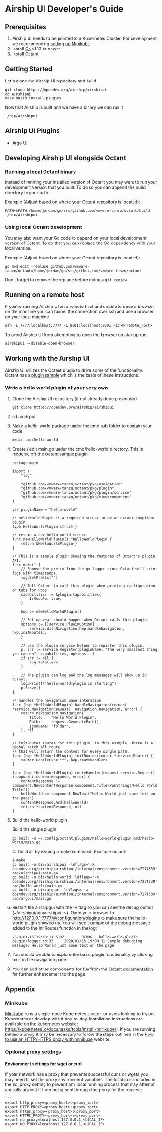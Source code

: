 # Airship UI Developer's Guide

## Prerequisites

1. Airship UI needs to be pointed to a Kubernetes Cluster. For development we recommending [setting up Minikube](https://kubernetes.io/docs/tasks/tools/install-minikube/)
2. Install [Go](https://golang.org/dl/) v1.13 or newer
3. Install [Octant](https://github.com/vmware-tanzu/octant)

## Getting Started

Let's clone the Airship UI repository and build

    git clone https://opendev.org/airship/airshipui
    cd airshipui
    make build install-plugins

Now that Airship is built and we have a binary we can run it

    ./bin/airshipui

## Airship UI Plugins

- [Argo UI](./cmd/argoui/README.md)

## Developing Airship UI alongside Octant

### Running a local Octant binary

Instead of running your installed version of Octant you may want to run your development version that you built.
To do so you can append the build directory to your path.

Example (Adjust based on where your Octant repository is located):

    PATH=$PATH:/home/jordan/go/src/github.com/vmware-tanzu/octant/build ./bin/airshipui

### Using local Octant development

You may also want your Go code to depend on your local development version of Octant. To do that you can replace the Go dependency with your local version.

Example (Adjust based on where your Octant repository is located):

    go mod edit -replace github.com/vmware-tanzu/octant=/home/jordan/go/src/github.com/vmware-tanzu/octant

Don't forget to remove the replace before doing a `git review`

## Running on a remote host

If you're running Airship UI on a remote host and unable to open a browser on the machine you can tunnel the connection over ssh and use a browser on your local machine

    ssh -L 7777:localhost:7777 -L 8001:localhost:8001 <id>@<remote_host>

To avoid Airship UI from attempting to open the browser on startup run

    airshipui --disable-open-browser

## Working with the Airship UI

Airship UI utilizes the Octant plugin to drive some of the functionality.  Octant has a [plugin sample](https://github.com/vmware-tanzu/octant/blob/master/cmd/octant-sample-plugin/main.go) which is the basis of these instructions.

### Write a hello world plugin of your very own

1. Clone the Airship UI repository (if not already done previously)
    ```
    git clone https://opendev.org/airship/airshipui
    ```
2. cd airshipui
3. Make a hello-world package under the cmd sub folder to contain your code
    ```
    mkdir cmd/hello-world
    ```
4. Create / edit main.go under the cmd/hello-world directory.  This is modeled off the [Octant sample plugin](https://github.com/vmware-tanzu/octant/blob/master/cmd/octant-sample-plugin/main.go)
    ```
	package main

	import (
		"log"

		"github.com/vmware-tanzu/octant/pkg/navigation"
		"github.com/vmware-tanzu/octant/pkg/plugin"
		"github.com/vmware-tanzu/octant/pkg/plugin/service"
		"github.com/vmware-tanzu/octant/pkg/view/component"
	)

	var pluginName = "hello-world"

	// HelloWorldPlugin is a required struct to be an octant compliant plugin
	type HelloWorldPlugin struct{}

	// return a new hello world struct
	func newHelloWorldPlugin() *HelloWorldPlugin {
		return &HelloWorldPlugin{}
	}

	// This is a sample plugin showing the features of Octant's plugin API.
	func main() {
		// Remove the prefix from the go logger since Octant will print logs with timestamps.
		log.SetPrefix("")

		// Tell Octant to call this plugin when printing configuration or tabs for Pods
		capabilities := &plugin.Capabilities{
			IsModule: true,
		}

		hwp := newHelloWorldPlugin()

		// Set up what should happen when Octant calls this plugin.
		options := []service.PluginOption{
			service.WithNavigation(hwp.handleNavigation, hwp.initRoutes),
		}

		// Use the plugin service helper to register this plugin.
		p, err := service.Register(pluginName, "The very smallest thing you can do", capabilities, options...)
		if err != nil {
			log.Fatal(err)
		}

		// The plugin can log and the log messages will show up in Octant.
		log.Printf("hello-world-plugin is starting")
		p.Serve()
	}

	// handles the navigation pane interation
	func (hwp *HelloWorldPlugin) handleNavigation(request *service.NavigationRequest) (navigation.Navigation, error) {
		return navigation.Navigation{
			Title:    "Hello World Plugin",
			Path:     request.GeneratePath(),
			IconName: "folder",
		}, nil
	}

	// initRoutes routes for this plugin. In this example, there is a global catch all route
	// that will return the content for every single path.
	func (hwp *HelloWorldPlugin) initRoutes(router *service.Router) {
		router.HandleFunc("*", hwp.routeHandler)
	}

	func (hwp *HelloWorldPlugin) routeHandler(request service.Request) (component.ContentResponse, error) {
		contentResponse := component.NewContentResponse(component.TitleFromString("Hello World Title"))
		helloWorld := component.NewText("Hello World just some text on the page")
		contentResponse.Add(helloWorld)
		return *contentResponse, nil
	}
    ```
5. Build the hello-world plugin

    Build the single plugin
    ```
    go build -o ~/.config/octant/plugins/hello-world-plugin cmd/hello-world/main.go
    ```

    Or build all by issuing a make command.  Example output:
    ```
    $ make
    go build -o bin/airshipui -ldflags='-X opendev.org/airship/airshipui/internal/environment.version=7274339' cmd/airshipui/main.go
    go build -o bin/hello-world -ldflags='-X opendev.org/airship/airshipui/internal/environment.version=7274339' cmd/hello-world/main.go
    go build -o bin/argoui -ldflags='-X opendev.org/airship/airshipui/internal/environment.version=7274339' cmd/argoui/main.go
    ```
6. Restart the airshipgui with the -v flag so you can see the debug output (~/airshipui/bin/airshipui -v).  Open your browser to http://127.0.0.1:7777/#/configuration/plugins to make sure the hello-world plugin showed up.
    You will see example of the debug message added to the initRoutes function in the log:
    ```
    2020-01-15T19:00:11.530Z        DEBUG   hello-world-plugin      plugin/logger.go:33     2020/01/15 19:00:11 Sample debugging message: Hello World just some text on the page
    ```
7. You should be able to explore the basic plugin functionality by clicking on it in the navigation pane.
8. You can add other components for fun from the [Octant documentation](https://octant.dev/docs/master/plugins/reference/#component-text) for further enhancement to the page

## Appendix

### Minikube

[Minikube](https://kubernetes.io/docs/setup/learning-environment/minikube/) runs a single-node Kubernetes cluster for users looking to try out Kubernetes or develop with it day-to-day.  Installation instructions are available on the kubernetes website: https://kubernetes.io/docs/tasks/tools/install-minikube/).  If you are running behind a proxy it may be necessary to follow the steps outlined in the [How to use an HTTP/HTTPS proxy with minikube](https://minikube.sigs.k8s.io/docs/reference/networking/proxy/) website.

### Optional proxy settings

#### Environment settings for wget or curl

If your network has a proxy that prevents successful curls or wgets you may need to set the proxy environment variables.  The local ip is included in the no_proxy setting to prevent any local running process that may attempt api calls against it from being sent through the proxy for the request:

    ```
    export http_proxy=<proxy_host>:<proxy_port>
    export HTTP_PROXY=<proxy_host>:<proxy_port>
    export https_proxy=<proxy_host>:<proxy_port>
    export HTTPS_PROXY=<proxy_host>:<proxy_port>
    export no_proxy=localhost,127.0.0.1,<LOCAL_IP>
    export NO_PROXY=localhost,127.0.0.1,<LOCAL_IP>
    ```
